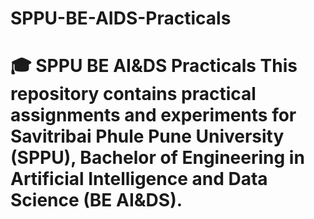 # SPPU-BE-AIDS-Practicals
# 🎓 SPPU BE AI&amp;DS Practicals  This repository contains practical assignments and experiments for **Savitribai Phule Pune University (SPPU)**,   **Bachelor of Engineering in Artificial Intelligence and Data Science (BE AI&amp;DS)**.
